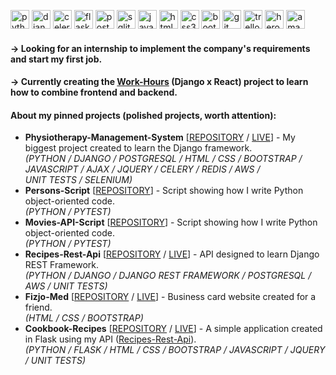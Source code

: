 <img src='https://cdn.jsdelivr.net/npm/simple-icons@3.0.1/icons/python.svg' alt='python' height='30'> <img src='https://cdn.jsdelivr.net/npm/simple-icons@3.0.1/icons/django.svg' alt='django' height='30'> <img src='https://cdn.jsdelivr.net/npm/simple-icons@3.0.1/icons/celery.svg' alt='celery' height='30'> <img src='https://cdn.jsdelivr.net/npm/simple-icons@3.0.1/icons/flask.svg' alt='flask' height='30'> <img src='https://cdn.jsdelivr.net/npm/simple-icons@3.0.1/icons/postgresql.svg' alt='postgresql' height='30'> <img src='https://cdn.jsdelivr.net/npm/simple-icons@3.0.1/icons/sqlite.svg' alt='sqlite' height='30'> <img src='https://cdn.jsdelivr.net/npm/simple-icons@3.0.1/icons/javascript.svg' alt='javascript' height='30'> <img src='https://cdn.jsdelivr.net/npm/simple-icons@3.0.1/icons/html5.svg' alt='html5' height='30'>  <img src='https://cdn.jsdelivr.net/npm/simple-icons@3.0.1/icons/css3.svg' alt='css3' height='30'> <img src='https://cdn.jsdelivr.net/npm/simple-icons@3.0.1/icons/bootstrap.svg' alt='bootstrap' height='30'>  <img src='https://cdn.jsdelivr.net/npm/simple-icons@3.0.1/icons/git.svg' alt='git' height='30'>   <img src='https://cdn.jsdelivr.net/npm/simple-icons@3.0.1/icons/trello.svg' alt='trello' height='30'>
<img src='https://cdn.jsdelivr.net/npm/simple-icons@3.0.1/icons/heroku.svg' alt='heroku' height='30'>  <img src='https://cdn.jsdelivr.net/npm/simple-icons@3.0.1/icons/amazonaws.svg' alt='amazonaws' height='30'>

#### -> Looking for an internship to implement the company's requirements and start my first job.
#### -> Currently creating the [Work-Hours](https://github.com/szypkiwonsz/Work-Hours) (Django x React) project to learn how to combine frontend and backend.

#### About my pinned projects (polished projects, worth attention):
- **Physiotherapy-Management-System** [[REPOSITORY](https://github.com/szypkiwonsz/Physiotherapy-Management-System) / [LIVE](https://fizjo-system.herokuapp.com/)] - My biggest project created to learn the Django framework. <br>*(PYTHON / DJANGO / POSTGRESQL / HTML / CSS / BOOTSTRAP / JAVASCRIPT / AJAX / JQUERY / CELERY / REDIS / AWS / <br>UNIT TESTS / SELENIUM)*
- **Persons-Script** [[REPOSITORY](https://github.com/szypkiwonsz/Persons-Script)] - Script showing how I write Python object-oriented code. <br>*(PYTHON / PYTEST)*
- **Movies-API-Script** [[REPOSITORY](https://github.com/szypkiwonsz/Movies-API-Script)] - Script showing how I write Python object-oriented code. <br>*(PYTHON / PYTEST)*
- **Recipes-Rest-Api** [[REPOSITORY](https://github.com/szypkiwonsz/Recipes-Rest-Api) / [LIVE](https://recipes-cookbook-api.herokuapp.com/api/)] - API designed to learn Django REST Framework. <br>*(PYTHON / DJANGO / DJANGO REST FRAMEWORK / POSTGRESQL / AWS / UNIT TESTS)*
- **Fizjo-Med** [[REPOSITORY](https://github.com/szypkiwonsz/Fizjo-Med) / [LIVE](http://www.fizjo-med.eu/)] - Business card website created for a friend. <br>*(HTML / CSS / BOOTSTRAP)*
- **Cookbook-Recipes** [[REPOSITORY](https://github.com/szypkiwonsz/Cookbook-Recipes) / [LIVE](https://recipes-cookbook-flask.herokuapp.com/)] - A simple application created in Flask using my API ([Recipes-Rest-Api](https://github.com/szypkiwonsz/Recipes-Rest-Api)). <br>*(PYTHON / FLASK / HTML / CSS / BOOTSTRAP / JAVASCRIPT / JQUERY / UNIT TESTS)*

